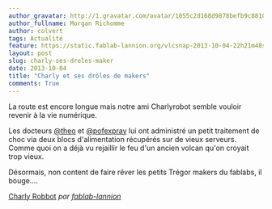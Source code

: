 ```yaml
---
author_gravatar: http://1.gravatar.com/avatar/1055c2d168d9878befb9c8810eda96dc?s=96&d=mm&r=g
author_fullname: Morgan Richomme
author: colvert
tags: Actualité
feature: https://static.fablab-lannion.org/vlcsnap-2013-10-04-22h21m48s240.png
layout: post
slug: charly-ses-droles-maker
date: 2013-10-04
title: "Charly et ses drôles de makers"
comments: True
---
```

La route est encore longue mais notre ami Charlyrobot semble vouloir revenir à
la vie numérique.

Les docteurs [@theo](http://fablab-lannion.org/membres/theo/) et
[@pofexpray](http://fablab-lannion.org/membres/pofexpray/) lui ont administré
un petit traitement de choc via deux blocs d'alimentation récupérés sur de
vieux serveurs. Comme quoi on a déjà vu rejaillir le feu d'un ancien volcan
qu'on croyait trop vieux.

Désormais, non content de faire rêver les petits Trégor makers du fablabs, il
bouge….

[Charly Robbot](http://www.dailymotion.com/video/x15k693_charly-robbot_tech)
_par [fablab-lannion](http://www.dailymotion.com/fablab-lannion)_


